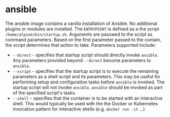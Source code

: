 # ansible
The ansible image contains a vanilla installation of Ansible. No additional plugins or modules are installed. The `ENTRYPOINT` is defined as a the script `/home/alpine/bin/startup.sh`. Arguments are passwed to the script as command parameters. Based on the first parameter passed to the contain, the script determines that action to take. Parameters supported include:

* `--direct` - specifies that startup script should directly invoke `ansible`. Any parameters provided beyond `--direct` become parameters to `ansible`.
* `--script` - specifies that the startup script is to execute the remaining parameters as a shell script and its parameters. This may be useful for performing setup and configuration tasks before `ansible` is invoked. The startup script will not invoke `ansible`. `ansible` should be invoked as part of the specified script's tasks.
* `--shell` - specifies that the container is to be started with an interactive shell. This would typically be used with the the Docker or Kubernetes invocation pattern for interactive shells (e.g. `docker run -it` ...)